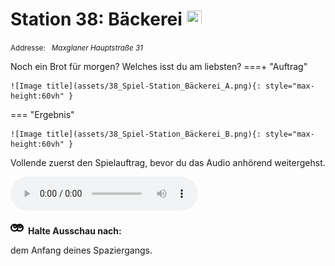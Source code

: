 # Station 38: Bäckerei  <a href="https://www.google.com/maps/dir/?api=1&travelmode=walking&destination=13.0219978,47.7972473"><img src="site:assets/google-maps.svg" width="24" height="24"></a>

<small>Addresse:<em style="margin-left: 10px">Maxglaner Hauptstraße 31</em></small>



Noch ein Brot für morgen? Welches isst du am liebsten?
===+ "Auftrag"

    ![Image title](assets/38_Spiel-Station_Bäckerei_A.png){: style="max-height:60vh" }


=== "Ergebnis"

    ![Image title](assets/38_Spiel-Station_Bäckerei_B.png){: style="max-height:60vh" }



 
Vollende zuerst den Spielauftrag, bevor du das Audio anhörend weitergehst.


<audio controls>
    <source src="https://github.com/kipppunkte/kipppunkte/raw/gh-pages/assets/38_Bäckerei.mp3" type="audio/mpeg">
    Your browser does not support the audio tag.
</audio>





<img src="https://github.com/kipppunkte/kipppunkte/raw/gh-pages/assets/eyes.svg" style="height: 1.5em;background: white;margin-right: 0.5em">**Halte Ausschau nach:**

dem Anfang deines Spaziergangs.